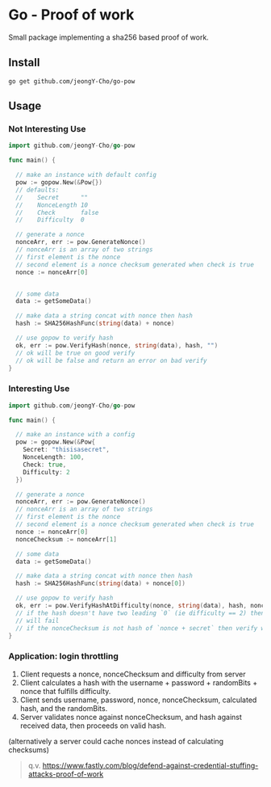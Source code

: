 # Go - Proof of work

Small package implementing a sha256 based proof of work.

## Install

```
go get github.com/jeongY-Cho/go-pow
```

## Usage

### Not Interesting Use

```go
import github.com/jeongY-Cho/go-pow

func main() {

  // make an instance with default config
  pow := gopow.New(&Pow{})
  // defaults:
  // 	Secret      ""
  // 	NonceLength 10
  // 	Check       false
  // 	Difficulty  0

  // generate a nonce
  nonceArr, err := pow.GenerateNonce()
  // nonceArr is an array of two strings
  // first element is the nonce
  // second element is a nonce checksum generated when check is true
  nonce := nonceArr[0]


  // some data
  data := getSomeData()

  // make data a string concat with nonce then hash
  hash := SHA256HashFunc(string(data) + nonce)

  // use gopow to verify hash
  ok, err := pow.VerifyHash(nonce, string(data), hash, "")
  // ok will be true on good verify
  // ok will be false and return an error on bad verify
}
```

### Interesting Use

```go
import github.com/jeongY-Cho/go-pow

func main() {

  // make an instance with a config
  pow := gopow.New(&Pow{
    Secret: "thisisasecret",
    NonceLength: 100,
    Check: true,
    Difficulty: 2
  })

  // generate a nonce
  nonceArr, err := pow.GenerateNonce()
  // nonceArr is an array of two strings
  // first element is the nonce
  // second element is a nonce checksum generated when check is true
  nonce := nonceArr[0]
  nonceChecksum := nonceArr[1]

  // some data
  data := getSomeData()

  // make data a string concat with nonce then hash
  hash := SHA256HashFunc(string(data) + nonce[0])

  // use gopow to verify hash
  ok, err := pow.VerifyHashAtDifficulty(nonce, string(data), hash, nonceChecksum)
  // if the hash doesn't have two leading `0` (ie difficulty == 2) then verify
  // will fail
  // if the nonceChecksum is not hash of `nonce + secret` then verify will fail
}
```

### Application: login throttling

1. Client requests a nonce, nonceChecksum and difficulty from server
2. Client calculates a hash with the username + password + randomBits + nonce that fulfills difficulty.
3. Client sends username, password, nonce, nonceChecksum, calculated hash, and the randomBits.
4. Server validates nonce against nonceChecksum, and hash against received data, then proceeds on valid hash.

(alternatively a server could cache nonces instead of calculating checksums)

> q.v. https://www.fastly.com/blog/defend-against-credential-stuffing-attacks-proof-of-work
